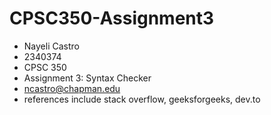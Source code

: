 # CPSC350-Assignment3
* Nayeli Castro
* 2340374
* CPSC 350
* Assignment 3: Syntax Checker
* ncastro@chapman.edu
* references include stack overflow, geeksforgeeks, dev.to
